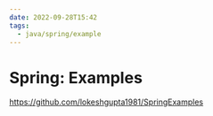 ```yaml
---
date: 2022-09-28T15:42
tags:
  - java/spring/example
---
```


# Spring: Examples


https://github.com/lokeshgupta1981/SpringExamples
